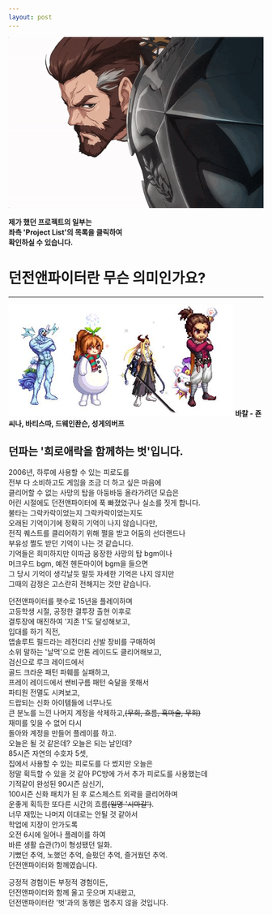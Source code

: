 ```yaml
---
layout: post
---
```

<img src="/images/fulls/me.gif" style="width:600px; height:337px;">  

**제가 했던 프로젝트의 일부는**  
**좌측 'Project List'의 목록을 클릭하여**  
**확인하실 수 있습니다.**  

# 던전앤파이터란 무슨 의미인가요?
---
<img src="/images/fulls/adventure.jpg" style="width:444px; height:220px;">  
<strong>바칼 - 죤씨나, 바티스따, 드웨인좐슨, 성게의버프</strong>

## 던파는 '희로애락을 함께하는 벗'입니다.  
  
2006년, 하루에 사용할 수 있는 피로도를  
전부 다 소비하고도 게임을 조금 더 하고 싶은 마음에  
클리어할 수 없는 사망의 탑을 아둥바둥 올라가려던 모습은  
어린 시절에도 던전앤파이터에 푹 빠졌었구나 실소를 짓게 합니다.  
불타는 그락카락이었는지 그락카락이었는지도  
오래된 기억이기에 정확히 기억이 나지 않습니다만,  
전직 퀘스트를 클리어하기 위해 쩔을 받고 어둠의 선더랜드나  
부유성 쩔도 받던 기억이 나는 것 같습니다.  
기억들은 희미하지만 이따금 웅장한 사망의 탑 bgm이나  
머크우드 bgm, 예전 헨돈마이어 bgm을 들으면  
그 당시 기억이 생각날듯 말듯 자세한 기억은 나지 않지만  
그때의 감정은 고스란히 전해지는 것만 같습니다.  

던전앤파이터를 햇수로 15년을 플레이하며    
고등학생 시절, 공정한 결투장 출현 이후로  
결투장에 매진하여 '지존 1'도 달성해보고,  
입대를 하기 직전,  
앱솔루트 필드라는 레전더리 신발 장비를 구매하여  
소위 말하는 '날먹'으로 안톤 레이드도 클리어해보고,  
검신으로 루크 레이드에서  
골드 크라운 패턴 파훼를 실패하고,  
프레이 레이드에서 쌘비구름 패턴 숙달을 못해서  
파티원 전멸도 시켜보고,  
드랍되는 신화 아이템들에 너무나도  
큰 분노를 느낀 나머지 계정을 삭제하고,~~(무희, 흐름, 흑마술, 무희)~~  
재미를 잊을 수 없어 다시  
돌아와 계정을 만들어 플레이를 하고.  
오늘은 될 것 같은데? 오늘은 되는 날인데?  
85시즌 자연의 수호자 5셋,  
집에서 사용할 수 있는 피로도를 다 썼지만 오늘은  
정말 획득할 수 있을 것 같아 PC방에 가서 추가 피로도를 사용했는데  
기적같이 완성된 90시즌 삼신기,  
100시즌 신화 패치가 된 후 로스체스트 외곽을 클리어하며  
운좋게 획득한 또다른 시간의 흐름~~(일명 '시마갈')~~.  
너무 재밌는 나머지 이대로는 안될 것 같아서  
학업에 지장이 안가도록  
오전 6시에 일어나 플레이를 하여  
바른 생활 습관(?)이 형성됐던 일화.  
기뻤던 추억, 노했던 추억, 슬펐던 추억, 즐거웠던 추억.  
던전앤파이터와 함께였습니다.  

긍정적 경험이든 부정적 경험이든,  
던전앤파이터와 함께 울고 웃으며 지내왔고,  
던전앤파이터란 '벗'과의 동행은 멈추지 않을 것입니다.  